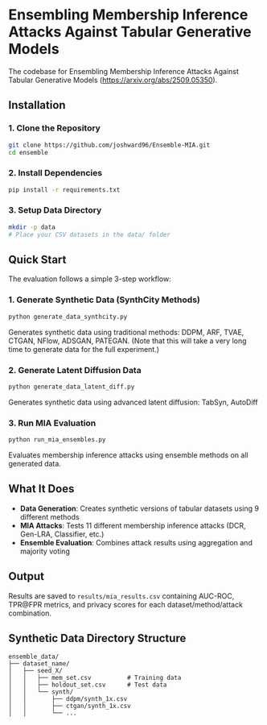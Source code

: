 # Ensembling Membership Inference Attacks Against Tabular Generative Models

The codebase for Ensembling Membership Inference Attacks Against Tabular Generative Models (https://arxiv.org/abs/2509.05350).

## Installation

### 1. Clone the Repository
```bash
git clone https://github.com/joshward96/Ensemble-MIA.git
cd ensemble
```

### 2. Install Dependencies
```bash
pip install -r requirements.txt
```

### 3. Setup Data Directory
```bash
mkdir -p data
# Place your CSV datasets in the data/ folder
```

## Quick Start

The evaluation follows a simple 3-step workflow:

### 1. Generate Synthetic Data (SynthCity Methods)
```bash
python generate_data_synthcity.py
```
Generates synthetic data using traditional methods: DDPM, ARF, TVAE, CTGAN, NFlow, ADSGAN, PATEGAN. (Note that this will take a very long time to generate data for the full experiment.)

### 2. Generate Latent Diffusion Data
```bash
python generate_data_latent_diff.py
```
Generates synthetic data using advanced latent diffusion: TabSyn, AutoDiff

### 3. Run MIA Evaluation
```bash
python run_mia_ensembles.py
```
Evaluates membership inference attacks using ensemble methods on all generated data.

## What It Does

- **Data Generation**: Creates synthetic versions of tabular datasets using 9 different methods
- **MIA Attacks**: Tests 11 different membership inference attacks (DCR, Gen-LRA, Classifier, etc.)
- **Ensemble Evaluation**: Combines attack results using aggregation and majority voting

## Output

Results are saved to `results/mia_results.csv` containing AUC-ROC, TPR@FPR metrics, and privacy scores for each dataset/method/attack combination.

## Synthetic Data Directory Structure

```
ensemble_data/
├── dataset_name/
│   ├── seed_X/
│   │   ├── mem_set.csv          # Training data
│   │   ├── holdout_set.csv      # Test data  
│   │   └── synth/
│   │       ├── ddpm/synth_1x.csv
│   │       ├── ctgan/synth_1x.csv
│   │       └── ...
```
